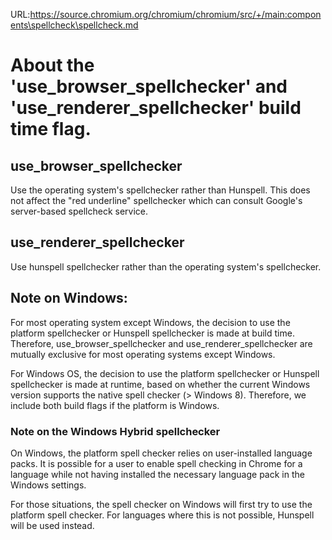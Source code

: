 URL:https://source.chromium.org/chromium/chromium/src/+/main:components\spellcheck\spellcheck.md
# About the 'use_browser_spellchecker' and 'use_renderer_spellchecker' build time flag.

## use_browser_spellchecker
Use the operating system's spellchecker rather than Hunspell. This does
not affect the "red underline" spellchecker which can consult Google's
server-based spellcheck service.

## use_renderer_spellchecker
Use hunspell spellchecker rather than the operating system's spellchecker.

## Note on Windows:
For most operating system except Windows, the decision to use the platform
spellchecker or Hunspell spellchecker is made at build time. Therefore,
use_browser_spellchecker and use_renderer_spellchecker are mutually
exclusive for most operating systems except Windows.

For Windows OS, the decision to use the platform spellchecker or Hunspell
spellchecker is made at runtime, based on whether the current Windows version
supports the native spell checker (> Windows 8). Therefore, we include both
build flags if the platform is Windows.

### Note on the Windows Hybrid spellchecker
On Windows, the platform spell checker relies on user-installed language packs.
It is possible for a user to enable spell checking in Chrome for a language
while not having installed the necessary language pack in the Windows settings.

For those situations, the spell checker on Windows will first try to use the
platform spell checker. For languages where this is not possible, Hunspell will
be used instead.
